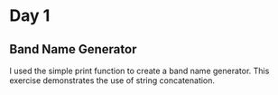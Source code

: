 # Day 1
## Band Name Generator
I used the simple print function to create a band name generator. This exercise demonstrates the use of string concatenation.